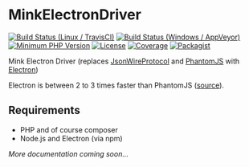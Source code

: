 # MinkElectronDriver
[![Build Status (Linux / TravisCI)](https://travis-ci.org/uuf6429/MinkElectronDriver.svg?branch=master)](https://travis-ci.org/uuf6429/MinkElectronDriver)
[![Build Status (Windows / AppVeyor)](https://ci.appveyor.com/api/projects/status/pwvnu62ihnl820vx?svg=true)](https://ci.appveyor.com/project/uuf6429/minkelectrondriver)
[![Minimum PHP Version](https://img.shields.io/badge/php-%3E%3D%205.5-8892BF.svg)](https://php.net/)
[![License](https://img.shields.io/badge/license-MIT-blue.svg)](https://raw.githubusercontent.com/uuf6429/MinkElectronDriver/master/LICENSE)
[![Coverage](https://codecov.io/gh/uuf6429/MinkElectronDriver/branch/master/graph/badge.svg)](https://codecov.io/github/uuf6429/MinkElectronDriver?branch=master)
[![Packagist](https://img.shields.io/packagist/v/uuf6429/MinkElectronDriver.svg)](https://packagist.org/packages/uuf6429/MinkElectronDriver)

Mink Electron Driver (replaces [JsonWireProtocol](https://github.com/SeleniumHQ/selenium/wiki/JsonWireProtocol) and [PhantomJS](http://phantomjs.org/) with [Electron](http://electron.atom.io/))

Electron is between 2 to 3 times faster than PhantomJS ([source](https://github.com/segmentio/nightmare/issues/484)).

## Requirements
- PHP and of course composer
- Node.js and Electron (via npm)

_More documentation coming soon..._
